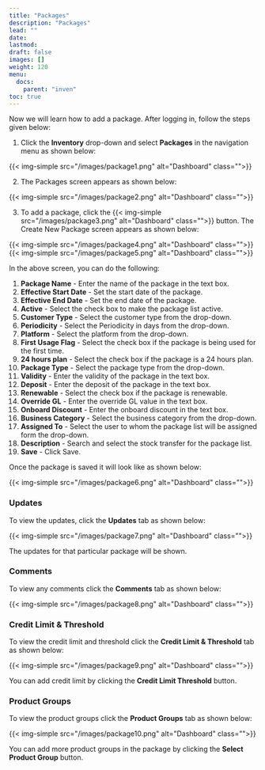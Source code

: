 ```yaml
---
title: "Packages"
description: "Packages"
lead: ""
date:
lastmod:
draft: false
images: []
weight: 120
menu:
  docs:
    parent: "inven"
toc: true
---
```


Now we will learn how to add a package. After logging in, follow the steps given below:

1.	Click the **Inventory** drop-down and select **Packages** in the navigation menu as shown below:

 {{< img-simple src="/images/package1.png"  alt="Dashboard" class="">}}

2.	The Packages screen appears as shown below:

 {{< img-simple src="/images/package2.png"  alt="Dashboard" class="">}}

3.	To add a package, click the  {{< img-simple src="/images/package3.png"  alt="Dashboard" class="">}} button. The Create New Package screen appears as shown below:

{{< img-simple src="/images/package4.png"  alt="Dashboard" class="">}}
{{< img-simple src="/images/package5.png"  alt="Dashboard" class="">}}

In the above screen, you can do the following:
1. **Package Name** - Enter the name of the package in the text box.
2. **Effective Start Date** - Set the start date of the package.
3. **Effective End Date** - Set the end date of the package.
4. **Active** - Select the check box to make the package list active.
5. **Customer Type** - Select the customer type from the drop-down.
6. **Periodicity** - Select the Periodicity in days from the drop-down.
7. **Platform** - Select the platform from the drop-down.
8. **First Usage Flag** - Select the check box if the package is being used for the first time.
9. **24 hours plan** - Select the check box if the package is a 24 hours plan.
10. **Package Type** - Select the package type from the drop-down.
11. **Validity** - Enter the validity of the package in the text box.
12. **Deposit** - Enter the deposit of the package in the text box.
13. **Renewable** - Select the check box if the package is renewable.
14. **Override GL** - Enter the override GL value in the text box.
15. **Onboard Discount** - Enter the onboard discount in the text box.
16. **Business Category** - Select the business category from the drop-down.
17. **Assigned To** - Select the user to whom the package list will be assigned form the drop-down.
18. **Description** - Search and select the stock transfer for the package list.
19.	**Save** - Click Save.

Once the package is saved it will look like as shown below:

{{< img-simple src="/images/package6.png"  alt="Dashboard" class="">}}

### Updates

To view the updates, click the **Updates** tab as shown below:

{{< img-simple src="/images/package7.png"  alt="Dashboard" class="">}}

The updates for that particular package will be shown.

### Comments

To view any comments click the **Comments** tab as shown below:

{{< img-simple src="/images/package8.png"  alt="Dashboard" class="">}}

### Credit Limit & Threshold

To view the credit limit and threshold click the **Credit Limit & Threshold** tab as shown below:

{{< img-simple src="/images/package9.png"  alt="Dashboard" class="">}}

You can add credit limit by clicking the **Credit Limit Threshold** button.

### Product Groups

To view the product groups click the **Product Groups** tab as shown below:

{{< img-simple src="/images/package10.png"  alt="Dashboard" class="">}}

You can add more product groups in the package by clicking the **Select Product Group** button.
